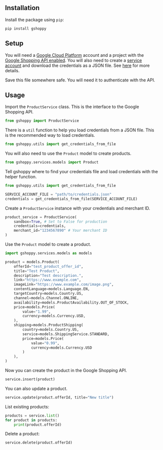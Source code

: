 ## Installation

Install the package using `pip`:

`pip install gshoppy`

## Setup

You will need a [Google Cloud Platform](https://cloud.google.com/cloud-console) account and a project with the [Google Shopping API enabled](https://cloud.google.com/endpoints/docs/openapi/enable-api).
You will also need to create a [service account](https://developers.google.com/identity/protocols/oauth2/service-account) and download the credentials as a JSON file.
See [here](https://developers.google.com/shopping-content/guides/how-tos/service-accounts) for more details.

Save this file somewhere safe. You will need it to authenticate with the API.

## Usage

Import the `ProductService` class. This is the interface to the Google Shopping API.
```python
from gshoppy import ProductService
```

There is a `util` function to help you load credentials from a JSON file. This is the recommended way to load credentials.
```python
from gshoppy.utils import get_credentials_from_file
```

You will also need to use the `Product` model to create products.
```python
from gshoppy.services.models import Product
```

Tell gshoppy where to find your credentials file and load credentials with the helper function.
```python
from gshoppy.utils import get_credentials_from_file

SERVICE_ACCOUNT_FILE = "path/to/credentials.json"
credentials = get_credentials_from_file(SERVICE_ACCOUNT_FILE)
```

Create a `ProductService` instance with your credentials and merchant ID.
```python
product_service = ProductService(
    sandbox=True, # Set to False for production
    credentials=credentials,
    merchant_id="1234567890" # Your merchant ID
)
```

Use the `Product` model to create a product.
```python
import gshoppy.services.models as models

product = models.Product(
    offerId="test_product_offer_id",
    title="Test Product",
    description="Test description.",
    link="https://www.example.com",
    imageLink="https://www.example.com/image.png",
    contentLanguage=models.Language.EN,
    targetCountry=models.Country.US,
    channel=models.Channel.ONLINE,
    availability=models.ProductAvailability.OUT_OF_STOCK,
    price=models.Price(
        value="1.99",
        currency=models.Currency.USD,
    ),
    shipping=models.ProductShipping(
        country=models.Country.US,
        service=models.ShippingService.STANDARD,
        price=models.Price(
            value="0.99",
            currency=models.Currency.USD
        )
    ),
)
```

Now you can create the product in the Google Shopping API.
```python
service.insert(product)
```

You can also update a product.
```python
service.update(product.offerId, title="New title")
```

List existing products:
```python
products = service.list()
for product in products:
    print(product.offerId)
```

Delete a product:
```python
service.delete(product.offerId)
```
